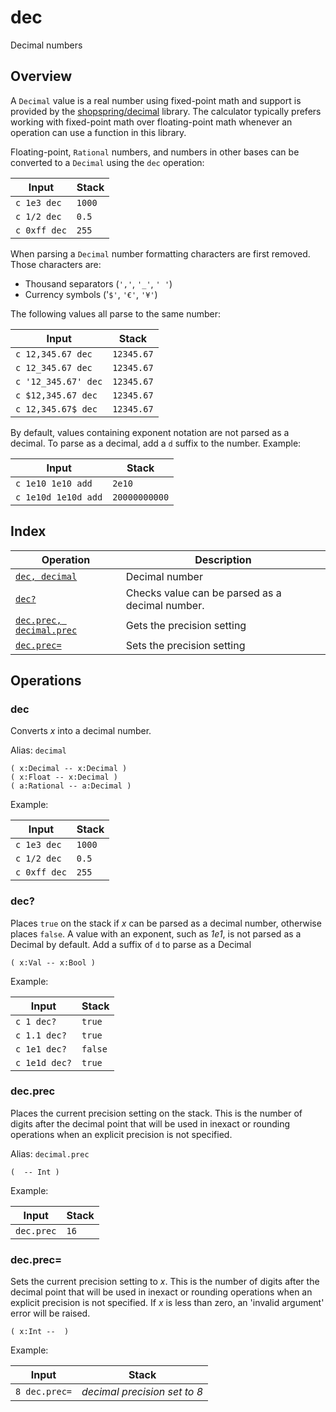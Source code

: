 <!-- Document generated by "gen-doc"; DO NOT EDIT -->

# dec

Decimal numbers

## Overview

A `Decimal` value is a real number using fixed-point math and support is
provided by the [shopspring/decimal](https://github.com/shopspring/decimal)
library. The calculator typically prefers working with fixed-point math over
floating-point math whenever an operation can use a function in this library.

Floating-point, `Rational` numbers, and numbers in other bases can be converted
to a `Decimal` using the `dec` operation:

<!-- test: decimal-convert -->

| Input               | Stack
|---------------------|-------------
| `c 1e3 dec`         | `1000`
| `c 1/2 dec`         | `0.5`
| `c 0xff dec`        | `255`

When parsing a `Decimal` number formatting characters are first removed. Those characters are:

- Thousand separators (`','`, `'_'`, `' '`)
- Currency symbols ('`$'`, `'€'`, `'¥'`)

The following values all parse to the same number:

<!-- test: parse-formatting-decimal -->

| Input               | Stack
|---------------------|-------------
| `c 12,345.67 dec`   | `12345.67`
| `c 12_345.67 dec  ` | `12345.67`
| `c '12_345.67' dec` | `12345.67`
| `c $12,345.67 dec`  | `12345.67`
| `c 12,345.67$ dec`  | `12345.67`

By default, values containing exponent notation are not parsed as a decimal.
To parse as a decimal, add a `d` suffix to the number. Example:

<!-- test: decimal-parse -->

| Input               | Stack
|---------------------|-------------
| `c 1e10 1e10 add`   | `2e10`
| `c 1e10d 1e10d add` | `20000000000`

## Index

| Operation | Description
|-----------|------------
| [`dec, decimal`](#dec) | Decimal number
| [`dec?`](#dec?) | Checks value can be parsed as a decimal number.
| [`dec.prec, decimal.prec`](#dec.prec) | Gets the precision setting
| [`dec.prec=`](#dec.prec=) | Sets the precision setting

## Operations

### dec

Converts *x* into a decimal number.

Alias: `decimal`

```
( x:Decimal -- x:Decimal )
( x:Float -- x:Decimal )
( a:Rational -- a:Decimal )
```

Example:

<!-- test: dec -->

| Input | Stack
|-------|------
| `c 1e3 dec` | `1000`
| `c 1/2 dec` | `0.5`
| `c 0xff dec` | `255`

### dec?

Places `true` on the stack if *x* can be parsed as a decimal number,
otherwise places `false`. A value with an exponent, such as *1e1*, is
not parsed as a Decimal by default. Add a suffix of `d` to parse as
a Decimal

```
( x:Val -- x:Bool )
```

Example:

<!-- test: dec? -->

| Input | Stack
|-------|------
| `c 1 dec?` | `true`
| `c 1.1 dec?` | `true`
| `c 1e1 dec?` | `false`
| `c 1e1d dec?` | `true`

### dec.prec

Places the current precision setting on the stack. This is the number
of digits after the decimal point that will be used in inexact or
rounding operations when an explicit precision is not specified.

Alias: `decimal.prec`

```
(  -- Int )
```

Example:

<!-- test: dec.prec -->

| Input | Stack
|-------|------
| `dec.prec` | `16`

### dec.prec=

Sets the current precision setting to *x*. This is the number of digits
after the decimal point that will be used in inexact or rounding operations
when an explicit precision is not specified. If *x* is less than zero,
an 'invalid argument' error will be raised.

```
( x:Int --  )
```

Example:

<!-- test: dec.prec= -->

| Input | Stack
|-------|------
| `8 dec.prec=` | *decimal precision set to 8*

